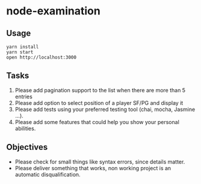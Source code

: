 # node-examination

## Usage

```
yarn install
yarn start
open http://localhost:3000
```

## Tasks

1. Please add pagination support to the list when there are more than 5 entries
2. Please add option to select position of a player SF/PG and display it
3. Please add tests using your preferred testing tool (chai, mocha, Jasmine ...).
4. Please add some features that could help you show your personal abilities.

## Objectives

- Please check for small things like syntax errors, since details matter.
- Please deliver something that works, non working project is an automatic disqualification.
